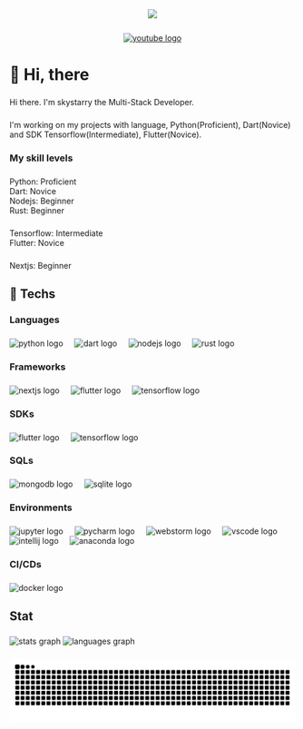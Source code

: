 <div align="center">
  <img height="200" src="https://images-ext-1.discordapp.net/external/AIsdyUxsVHUVseL8mLaPqWCla2nOp2jAuUihJzh_HJI/%3Fsize%3D4096/https/cdn.discordapp.com/avatars/383548998725664780/648c94e2b120f96ebade2b2c62f830bd.png?format=webp&quality=lossless"  />
</div>

###

<div align="center">
  <a href="https://www.youtube.com/@%EB%AF%BC%EC%84%B1Skystarry" target="_blank">
    <img src="https://raw.githubusercontent.com/maurodesouza/profile-readme-generator/master/src/assets/icons/social/youtube/default.svg" width="52" height="40" alt="youtube logo"  />
  </a>
</div>

###

<h1 align="left">👋 Hi, there</h1>

###

<p align="left">Hi there. I'm skystarry the Multi-Stack Developer.</p>

###

<p align="left">I'm working on my projects with language, Python(Proficient), Dart(Novice) and SDK Tensorflow(Intermediate), Flutter(Novice).</p>

###

<h3 align="left">My skill levels</h3>

###

<p align="left">Python: Proficient<br>Dart: Novice<br>Nodejs: Beginner<br>Rust: Beginner</p>

###

<p align="left">Tensorflow: Intermediate<br>Flutter: Novice</p>

###

<p align="left">Nextjs: Beginner</p>

###

<h2 align="left">🔧 Techs</h2>

###

<h3 align="left">Languages</h3>

###

<div align="left">
  <img src="https://cdn.jsdelivr.net/gh/devicons/devicon/icons/python/python-original.svg" height="40" alt="python logo"  />
  <img width="12" />
  <img src="https://cdn.jsdelivr.net/gh/devicons/devicon/icons/dart/dart-original.svg" height="40" alt="dart logo"  />
  <img width="12" />
  <img src="https://cdn.jsdelivr.net/gh/devicons/devicon/icons/nodejs/nodejs-original.svg" height="40" alt="nodejs logo"  />
  <img width="12" />
  <img src="https://skillicons.dev/icons?i=rust" height="40" alt="rust logo"  />
</div>

###

<h3 align="left">Frameworks</h3>

###

<div align="left">
  <img src="https://cdn.jsdelivr.net/gh/devicons/devicon/icons/nextjs/nextjs-original.svg" height="40" alt="nextjs logo"  />
  <img width="12" />
  <img src="https://cdn.jsdelivr.net/gh/devicons/devicon/icons/flutter/flutter-original.svg" height="40" alt="flutter logo"  />
  <img width="12" />
  <img src="https://cdn.jsdelivr.net/gh/devicons/devicon/icons/tensorflow/tensorflow-original.svg" height="40" alt="tensorflow logo"  />
</div>

###

<h3 align="left">SDKs</h3>

###

<div align="left">
  <img src="https://cdn.jsdelivr.net/gh/devicons/devicon/icons/flutter/flutter-original.svg" height="40" alt="flutter logo"  />
  <img width="12" />
  <img src="https://cdn.jsdelivr.net/gh/devicons/devicon/icons/tensorflow/tensorflow-original.svg" height="40" alt="tensorflow logo"  />
</div>

###

<h3 align="left">SQLs</h3>

###

<div align="left">
  <img src="https://cdn.jsdelivr.net/gh/devicons/devicon/icons/mongodb/mongodb-original.svg" height="40" alt="mongodb logo"  />
  <img width="12" />
  <img src="https://cdn.jsdelivr.net/gh/devicons/devicon/icons/sqlite/sqlite-original.svg" height="40" alt="sqlite logo"  />
</div>

###

<h3 align="left">Environments</h3>

###

<div align="left">
  <img src="https://cdn.jsdelivr.net/gh/devicons/devicon/icons/jupyter/jupyter-original.svg" height="40" alt="jupyter logo"  />
  <img width="12" />
  <img src="https://cdn.jsdelivr.net/gh/devicons/devicon/icons/pycharm/pycharm-original.svg" height="40" alt="pycharm logo"  />
  <img width="12" />
  <img src="https://cdn.jsdelivr.net/gh/devicons/devicon/icons/webstorm/webstorm-original.svg" height="40" alt="webstorm logo"  />
  <img width="12" />
  <img src="https://cdn.jsdelivr.net/gh/devicons/devicon/icons/vscode/vscode-original.svg" height="40" alt="vscode logo"  />
  <img width="12" />
  <img src="https://cdn.jsdelivr.net/gh/devicons/devicon/icons/intellij/intellij-original.svg" height="40" alt="intellij logo"  />
  <img width="12" />
  <img src="https://cdn.jsdelivr.net/gh/devicons/devicon/icons/anaconda/anaconda-original.svg" height="40" alt="anaconda logo"  />
</div>

###

<h3 align="left">CI/CDs</h3>

###

<div align="left">
  <img src="https://cdn.jsdelivr.net/gh/devicons/devicon@latest/icons/docker/docker-original.svg" height="40" alt="docker logo"/>
</div>

###

<h2 align="left">Stat</h2>

###

<div align="left">
  <img src="https://github-readme-stats.vercel.app/api?username=vmintf&hide_title=false&hide_rank=false&show_icons=true&include_all_commits=true&count_private=true&disable_animations=false&theme=dracula&locale=en&hide_border=false&order=1" height="150" alt="stats graph"  />
  <img src="https://github-readme-stats.vercel.app/api/top-langs?username=vmintf&locale=en&hide_title=false&layout=compact&card_width=320&langs_count=5&theme=dracula&hide_border=false&order=2" height="150" alt="languages graph"  />
</div>

###

<img src="https://raw.githubusercontent.com/vmintf/vmintf/output/snake.svg" alt="Snake animation" />

###
